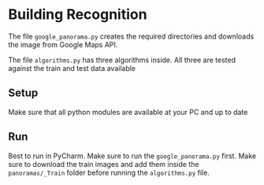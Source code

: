 # Building Recognition

The file `google_panorama.py` creates the required directories and downloads the image from Google Maps API.

The file `algorithms.py` has three algorithms inside. All three are tested against the train and test data available 

## Setup 

Make sure that all python modules are available at your PC and up to date

## Run

Best to run in PyCharm. 
Make sure to run the `google_panorama.py` first. 
Make sure to download the train images and add them inside the `panoramas/_Train` folder before running the `algorithms.py` file.
